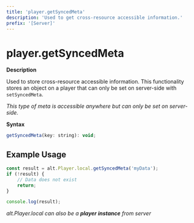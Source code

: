 ```yaml
---
title: 'player.getSyncedMeta'
description: 'Used to get cross-resource accessible information.'
prefix: '[Server]'
---
```


# player.getSyncedMeta

**Description**

Used to store cross-resource accessible information. This functionality stores an object on a player that can only be set on server-side with `setSyncedMeta`.

_This type of meta is accessible anywhere but can only be set on server-side._

**Syntax**

```js
getSyncedMeta(key: string): void;
```

## Example Usage

```js
const result = alt.Player.local.getSyncedMeta('myData');
if (!result) {
    // Data does not exist
    return;
}

console.log(result);
```

_alt.Player.local can also be a **player instance** from server_
